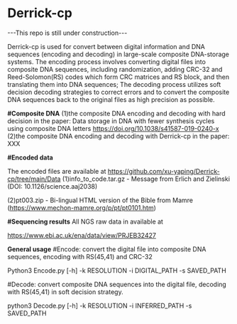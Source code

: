 # Derrick-cp
---This repo is still under construction---

Derrick-cp is used for convert between digital information and DNA sequences (encoding and decoding) in large-scale composite DNA-storage systems. The encoding process involves converting digital files into composite DNA sequences, including randomization, adding CRC-32 and Reed-Solomon(RS) codes which form CRC matrices and RS block, and then translating them into DNA sequences; The decoding process utilizes soft decision decoding strategies to correct errors and to convert the composite DNA sequences back to the original files as high precision as possible.

**#Composite DNA**
(1)the composite DNA encoding and decoding with hard decision in the paper: 
Data storage in DNA with fewer synthesis cycles using composite DNA letters
https://doi.org/10.1038/s41587-019-0240-x
(2)the composite DNA encoding and decoding with Derrick-cp in the paper:  XXX

**#Encoded data**

The encoded files are available at https://github.com/xu-yaping/Derrick-cp/tree/main/Data
(1)info_to_code.tar.gz - Message from Erlich and Zielinski (DOI: 10.1126/science.aaj2038)

(2)pt003.zip - Bi-lingual HTML version of the Bible from Mamre (https://www.mechon-mamre.org/p/pt/pt0101.htm)

**#Sequencing results**
All NGS raw data in available at

https://www.ebi.ac.uk/ena/data/view/PRJEB32427

**General usage**
#Encode: convert the digital file into composite DNA sequences, encoding with RS(45,41) and CRC-32

Python3 Encode.py [-h] -k RESOLUTION -i DIGITAL_PATH -s SAVED_PATH


#Decode: convert composite DNA sequences into the digital file, decoding with RS(45,41) in soft decision strategy.

python3 Decode.py [-h] -k RESOLUTION -i INFERRED_PATH -s SAVED_PATH
